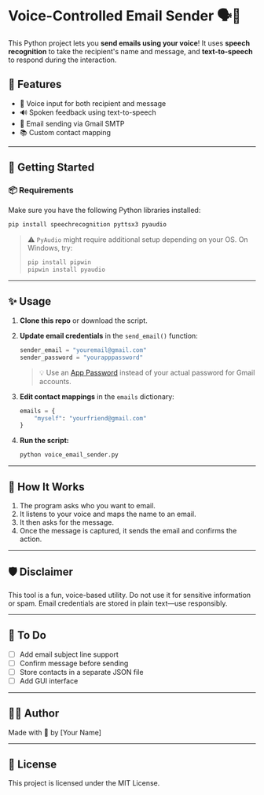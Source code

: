# Voice-Controlled Email Sender 🗣️📧

This Python project lets you **send emails using your voice**! It uses **speech recognition** to take the recipient's name and message, and **text-to-speech** to respond during the interaction.

## 🔧 Features

- 🎤 Voice input for both recipient and message
- 🔊 Spoken feedback using text-to-speech
- 📧 Email sending via Gmail SMTP
- 📚 Custom contact mapping

---

## 🚀 Getting Started

### 📦 Requirements

Make sure you have the following Python libraries installed:

```bash
pip install speechrecognition pyttsx3 pyaudio
```

> ⚠️ `PyAudio` might require additional setup depending on your OS. On Windows, try:
> ```bash
> pip install pipwin
> pipwin install pyaudio
> ```

---

## ✨ Usage

1. **Clone this repo** or download the script.

2. **Update email credentials** in the `send_email()` function:
   ```python
   sender_email = "youremail@gmail.com"
   sender_password = "yourapppassword"
   ```
   > 💡 Use an [App Password](https://support.google.com/accounts/answer/185833?hl=en) instead of your actual password for Gmail accounts.

3. **Edit contact mappings** in the `emails` dictionary:
   ```python
   emails = {
       "myself": "yourfriend@gmail.com"
   }
   ```

4. **Run the script:**
   ```bash
   python voice_email_sender.py
   ```

---

## 🧠 How It Works

1. The program asks who you want to email.
2. It listens to your voice and maps the name to an email.
3. It then asks for the message.
4. Once the message is captured, it sends the email and confirms the action.

---

## 🛡️ Disclaimer

This tool is a fun, voice-based utility. Do not use it for sensitive information or spam. Email credentials are stored in plain text—use responsibly.

---

## 📌 To Do

- [ ] Add email subject line support
- [ ] Confirm message before sending
- [ ] Store contacts in a separate JSON file
- [ ] Add GUI interface

---

## 🧑‍💻 Author

Made with 💙 by [Your Name]

---

## 📜 License

This project is licensed under the MIT License.
